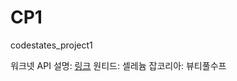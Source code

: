 # CP1
codestates_project1

워크넷 API 설명: [링크](https://openapi.work.go.kr/opi/opi/opia/wantedApiListVw.do)
원티드: 셀레늄
잡코리아: 뷰티풀수프